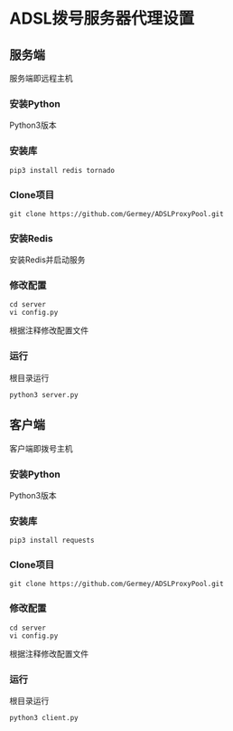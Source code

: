 # ADSL拨号服务器代理设置

## 服务端

服务端即远程主机

### 安装Python

Python3版本


### 安装库

```
pip3 install redis tornado
```

### Clone项目

```
git clone https://github.com/Germey/ADSLProxyPool.git
```

### 安装Redis

安装Redis并启动服务

### 修改配置

```
cd server
vi config.py
```

根据注释修改配置文件

### 运行

根目录运行

```
python3 server.py
```

## 客户端

客户端即拨号主机

### 安装Python

Python3版本


### 安装库

```
pip3 install requests
```

### Clone项目

```
git clone https://github.com/Germey/ADSLProxyPool.git
```


### 修改配置

```
cd server
vi config.py
```

根据注释修改配置文件

### 运行

根目录运行

```
python3 client.py
```